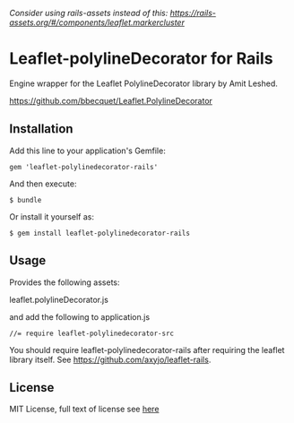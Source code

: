 *Consider using rails-assets instead of this: https://rails-assets.org/#/components/leaflet.markercluster*

# Leaflet-polylineDecorator for Rails

Engine wrapper for the Leaflet PolylineDecorator library by Amit Leshed.


https://github.com/bbecquet/Leaflet.PolylineDecorator

## Installation

Add this line to your application's Gemfile:

    gem 'leaflet-polylinedecorator-rails'

And then execute:

    $ bundle

Or install it yourself as:

    $ gem install leaflet-polylinedecorator-rails

## Usage

Provides the following assets:

leaflet.polylineDecorator.js


and add the following to application.js

    //= require leaflet-polylinedecorator-src

You should require leaflet-polylinedecorator-rails after requiring the leaflet
library itself. See https://github.com/axyjo/leaflet-rails.

## License
MIT License, full text of license see [here][License]

[License]: https://github.com/amitleshed/leaflet-polylinedecorator-rails/blob/main/LICENSE.txt "LICENSE"
